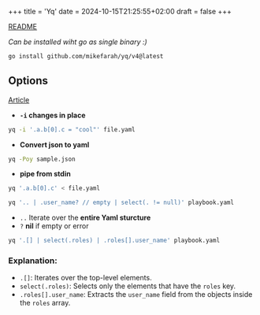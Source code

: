 +++
title = 'Yq'
date = 2024-10-15T21:25:55+02:00
draft = false
+++

[README](https://github.com/mikefarah/yq#)

*Can be installed wiht go  as single binary :)*

```bash
go install github.com/mikefarah/yq/v4@latest
```

## Options 

[Article](https://www.baeldung.com/linux/yq-utility-processing-yaml)

- **`-i` changes in place**
```bash
yq -i '.a.b[0].c = "cool"' file.yaml
```
- **Convert json to yaml**
```bash
yq -Poy sample.json
```
- **pipe from stdin**
```bash 
yq '.a.b[0].c' < file.yaml
```


```bash
yq '.. | .user_name? // empty | select(. != null)' playbook.yaml
```
- `..` Iterate over the **entire Yaml sturcture** 
- `?` **nil** if empty or error 

```bash
yq '.[] | select(.roles) | .roles[].user_name' playbook.yaml
```

### Explanation:
- `.[]`: Iterates over the top-level elements.
- `select(.roles)`: Selects only the elements that have the `roles` key.
- `.roles[].user_name`: Extracts the `user_name` field from the objects inside the `roles` array.

